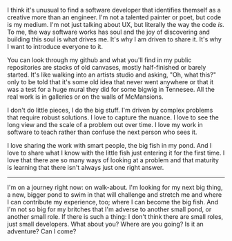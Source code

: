 I think it's unusual to find a software developer that identifies themself as a creative more than an engineer. I'm not a talented painter or poet, but code is my medium. I'm not just talking about UX, but literally the way the code *is.* To me, the way software works has soul and the joy of discovering and building this soul is what drives me. It's why I am driven to share it. It's why I want to introduce everyone to it.

You can look through my github and what you'll find in my public repositories are stacks of old canvases, mostly half-finished or barely started. It's like walking into an artists studio and asking, "Oh, what this?" only to be told that it's some old idea that never went anywhere or that it was a test for a huge mural they did for some bigwig in Tennesee. All the real work is in galleries or on the walls of McMansions.

I don't do little pieces, I do the big stuff. I'm driven by complex problems that require robust solutions. I love to capture the nuance. I love to see the long view and the scale of a problem out over time. I love my work in software to teach rather than confuse the next person who sees it.

I love sharing the work with smart people, the big fish in my pond. And I love to share what I know with the little fish just entering it for the first time. I love that there are so many ways of looking at a problem and that maturity is learning that there isn't always just one right answer.

-----

I'm on a journey right now: on walk-about. I'm looking for my next big thing, a new, bigger pond to swim in that will challenge and stretch me and where I can contribute my experience, too; where I can become the big fish. And I'm not so big for my britches that I'm adverse to another small pond, or another small role. If there is such a thing: I don't think there are small roles, just small developers. What about you? Where are you going? Is it an adventure? Can I come?
